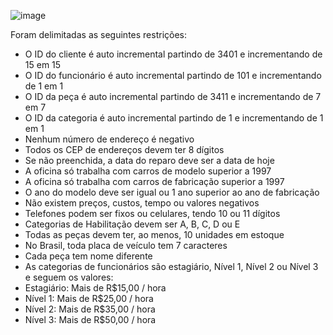 ![image](https://github.com/Rafhaelslv/Database-Mecanica/assets/127260453/e06a7339-2c8c-4f73-8359-75f3d3de7129)

Foram delimitadas as seguintes restrições:
- O ID do cliente é auto incremental partindo de 3401 e incrementando de 15 em 15
- O ID do funcionário é auto incremental partindo de 101 e incrementando de 1 em 1
- O ID da peça é auto incremental partindo de 3411 e incrementando de 7 em 7
- O ID da categoria é auto incremental partindo de 1 e incrementando de 1 em 1
- Nenhum número de endereço é negativo
- Todos os CEP de endereços devem ter 8 dígitos
- Se não preenchida, a data do reparo deve ser a data de hoje
- A oficina só trabalha com carros de modelo superior a 1997
- A oficina só trabalha com carros de fabricação superior a 1997
- O ano do modelo deve ser igual ou 1 ano superior ao ano de fabricação
- Não existem preços, custos, tempo ou valores negativos
- Telefones podem ser fixos ou celulares, tendo 10 ou 11 dígitos
- Categorias de Habilitação devem ser A, B, C, D ou E
- Todas as peças devem ter, ao menos, 10 unidades em estoque
- No Brasil, toda placa de veículo tem 7 caracteres
- Cada peça tem nome diferente
- As categorias de funcionários são estagiário, Nível 1, Nível 2 ou Nível 3 e seguem os valores:
- Estagiário: Mais de R$15,00 / hora
- Nível 1: Mais de R$25,00 / hora
- Nível 2: Mais de R$35,00 / hora
- Nível 3: Mais de R$50,00 / hora
